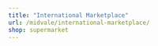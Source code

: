 ```yaml
---
title: "International Marketplace"
url: /midvale/international-marketplace/
shop: supermarket
---
```

